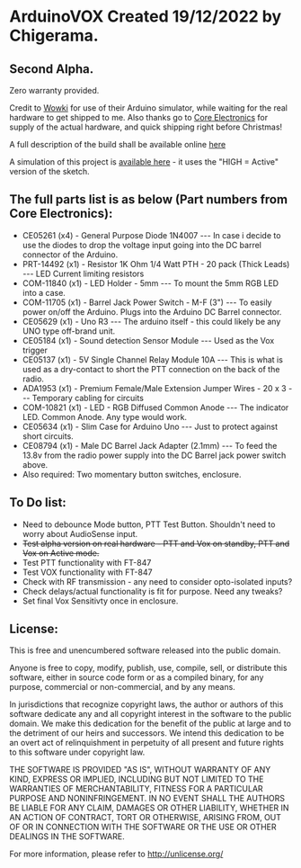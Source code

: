 # ArduinoVOX Created 19/12/2022 by Chigerama.

## Second Alpha.

Zero warranty provided.

Credit to [Wowki](https://wokwi.com) for use of their Arduino simulator, while waiting for the real hardware to get shipped to me.
Also thanks go to [Core Electronics](https://core-electronics.com.au) for supply of the actual hardware, and quick shipping right before Christmas!

A full description of the build shall be available online [here](http://mywebsite.here.maybe?)

A simulation of this project is [available here](https://wokwi.com/projects/351784284891120213) - it uses the "HIGH = Active" version of the sketch.

## The full parts list is as below (Part numbers from Core Electronics):
* CE05261 (x4) - General Purpose Diode 1N4007 --- In case i decide to use the diodes to drop the voltage input going into the DC barrel connector of the Arduino.
* PRT-14492 (x1) - Resistor 1K Ohm 1/4 Watt PTH - 20 pack (Thick Leads) --- LED Current limiting resistors
* COM-11840 (x1) - LED Holder - 5mm --- To mount the 5mm RGB LED into a case.
* COM-11705 (x1) - Barrel Jack Power Switch - M-F (3") --- To easily power on/off the Arduino. Plugs into the Arduino DC Barrel connector.
* CE05629 (x1) - Uno R3 --- The arduino itself - this could likely be any UNO type off-brand unit.
* CE05184 (x1) - Sound detection Sensor Module --- Used as the Vox trigger
* CE05137 (x1) - 5V Single Channel Relay Module 10A --- This is what is used as a dry-contact to short the PTT connection on the back of the radio.
* ADA1953 (x1) - Premium Female/Male Extension Jumper Wires - 20 x 3 --- Temporary cabling for circuits
* COM-10821 (x1) - LED - RGB Diffused Common Anode --- The indicator LED. Common Anode. Any type would work.
* CE05634 (x1) - Slim Case for Arduino Uno --- Just to protect against short circuits.
* CE08794 (x1) - Male DC Barrel Jack Adapter (2.1mm) --- To feed the 13.8v from the radio power supply into the DC Barrel jack power switch above.
* Also required: Two momentary button switches, enclosure.

## To Do list:
* Need to debounce Mode button, PTT Test Button. Shouldn't need to worry about AudioSense input.
* ~~Test alpha version on real hardware - PTT and Vox on standby, PTT and Vox on Active mode.~~
* Test PTT functionality with FT-847
* Test VOX functionality with FT-847
* Check with RF transmission - any need to consider opto-isolated inputs?
* Check delays/actual functionality is fit for purpose. Need any tweaks?
* Set final Vox Sensitivty once in enclosure.


## License:
This is free and unencumbered software released into the public domain.

Anyone is free to copy, modify, publish, use, compile, sell, or
distribute this software, either in source code form or as a compiled
binary, for any purpose, commercial or non-commercial, and by any
means.

In jurisdictions that recognize copyright laws, the author or authors
of this software dedicate any and all copyright interest in the
software to the public domain. We make this dedication for the benefit
of the public at large and to the detriment of our heirs and
successors. We intend this dedication to be an overt act of
relinquishment in perpetuity of all present and future rights to this
software under copyright law.

THE SOFTWARE IS PROVIDED "AS IS", WITHOUT WARRANTY OF ANY KIND,
EXPRESS OR IMPLIED, INCLUDING BUT NOT LIMITED TO THE WARRANTIES OF
MERCHANTABILITY, FITNESS FOR A PARTICULAR PURPOSE AND NONINFRINGEMENT.
IN NO EVENT SHALL THE AUTHORS BE LIABLE FOR ANY CLAIM, DAMAGES OR
OTHER LIABILITY, WHETHER IN AN ACTION OF CONTRACT, TORT OR OTHERWISE,
ARISING FROM, OUT OF OR IN CONNECTION WITH THE SOFTWARE OR THE USE OR
OTHER DEALINGS IN THE SOFTWARE.

For more information, please refer to <http://unlicense.org/>

